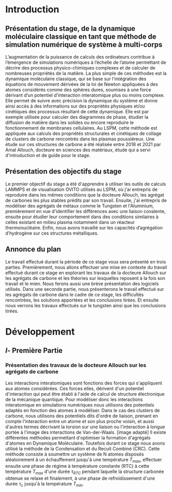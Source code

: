 
# Introduction
## Présentation du stage, de la dynamique moléculaire classique en tant que méthode de simulation numérique de système à multi-corps
L’augmentation de la puissance de calculs des ordinateurs contribue à l’émergence de simulations numériques à l’échelle de l’atome permettant de décrire des processus physico-chimiques complexes et de calculer de nombreuses propriétés de la matière. La plus simple de ces méthodes est la dynamique moléculaire classique, qui se base sur l'intégration des équations de mouvement dérivées de la loi de Newton appliquées à des atomes considérés comme des sphères dures, soumises à une force dérivant d’un potentiel d’interaction interatomique plus ou moins complexe. Elle permet de suivre avec précision la dynamique du système et donne ainsi accès à des informations sur des propriétés physiques et/ou cinétiques des processus résultant de cette dynamique. Elle est par exemple utilisée pour calculer des diagrammes de phase, étudier la diffusion de matière dans les solides ou encore reproduire le fonctionnement de membranes cellulaires. Au LSPM, cette méthode est appliquée aux calculs des propriétés structurales et cinétiques de collage de clusters de carbone rencontrés dans les plasmas poussiéreux. Une étude sur ces structures de carbone a été réalisée entre 2018 et 2021 par Amal Allouch, docteure en sciences des matériaux, étude qui a servi d'introduction et de guide pour le stage.
## Présentation des objectifs du stage
Le premier objectif du stage a été d'apprendre à utiliser les outils de calculs LAMMPS et de visualisation OVITO utilisés au LSPM, où j'ai entrepris de reproduire dans les mêmes conditions que la docteure Allouch, les agrégat de carbones les plus stables prédits par son travail. Ensuite, j'ai entrepris de modéliser des agrégats de métaux comme le Tungsten et l'Aluminium, premièrement en vue d'identifier les différences avec une liaison covalente, ensuite pour étudier leur comportement dans des conditions similaires à celles existant en milieu plasma notamment dans un réacteur thermonucléaire. Enfin, nous avons travaillé sur les capacités d’agrégation d’hydrogène sur ces structures métalliques.
## Annonce du plan
Le travail effectué durant la période de ce stage vous sera présenté en trois parties. Premièrement, nous allons effectuer une mise en contexte du travail effectué durant ce stage en explorant les travaux de la docteure Allouch sur les agrégats de carbone et les théories sur lesquelles reposent à la fois son travail et le mien. Nous ferons aussi une brève présentation des logiciels utilisés. Dans une seconde partie, nous présenterons le travail effectué sur les agrégats de carbone dans le cadre de ce stage, les difficultés rencontrées, les solutions apportées et les conclusions tirées. Et ensuite nous verrons les travaux effectués sur le tungsten ainsi que les conclusions tirées.


# Développement 
## $I$- Première Partie

### Présentation des travaux de la docteure Allouch sur les agrégats de carbone
Les interactions interatomiques sont fonctions des forces qui s'appliquent aux atomes considérées. Ces forces elles, dérivent d'un potentiel d'interaction qui peut être établi à l'aide de calcul de structure électronique de la mécanique quantique. Pour modéliser donc les interactions interatomique en simulations numériques nous utilisons des potentiels adaptés en fonction des atomes à modéliser. Dans le cas des clusters de carbone, nous utilisons des potentiels dits d'ordre de liaison, prenant en compte l'interaction entre un atome et son plus proche voisin, et aussi d'autres termes décrivant la torsion sur une liaison ou l'interaction à longue portée à l'image des interactions de Van-der-Waals. [image adapté]
Il existe différentes méthodes permettant d'optimiser la formation d'agrégats d'atomes en Dynamique Moléculaire. Toutefois durant ce stage nous avons utilisé la méthode de la Condensation et du Recuit Combiné (CRC). Cette méthode consiste à soumettre un système de N atomes disposés aléatoirement à un échauffement jusqu'à une température $T_{max}$, effectuer ensuite une phase de régime à température constante (RTC) à cette température $T_{max}$ d'une durée $\tau_{RTC}$ pendant laquelle la structure carbonée obtenue se relaxe et finalement, à une phase de refroidissement d'une durée $\tau_c$  jusqu'à la température $T_{min}$. 


